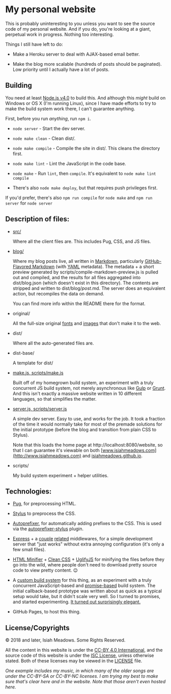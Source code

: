 # My personal website

This is probably uninteresting to you unless you want to see the source code of my personal website. And if you do, you're looking at a giant, perpetual work in progress. Nothing too interesting.

Things I still have left to do:

- Make a Heroku server to deal with AJAX-based email better.

- Make the blog more scalable (hundreds of posts should be paginated). Low priority until I actually have a lot of posts.

## Building

You need at least [Node.js v4.0][node] to build this. And although this *might* build on Windows or OS X (I'm running Linux), since I have made efforts to try to make the build system work there, I can't guarantee anything.

First, before you run *anything*, run `npm i`.

- `node server` - Start the dev server.

- `node make clean` - Clean dist/.

- `node make compile` - Compile the site in dist/. This cleans the directory first.

- `node make lint` - Lint the JavaScript in the code base.

- `node make` - Run `lint`, then `compile`. It's equivalent to `node make lint compile`

- There's also `node make deploy`, but that requires push privileges first.

If you'd prefer, there's also `npm run compile` for `node make` and `npm run server` for `node server`

## Description of files:

- [src/][src]

  Where all the client files are. This includes Pug, CSS, and JS files.

- [blog/][blog]

  Where my blog posts live, all written in [Markdown][markdown], particularly [GitHub-Flavored Markdown][gfm] (with [YAML][yaml] metadata). The metadata + a short preview generated by scripts/compile-markdown-preview.js is pulled out and compiled, and the results for all files aggregated into dist/blog.json (which doesn't exist in this directory). The contents are stripped and written to dist/blog/*post*.md. The server does an equivalent action, but recompiles the data on demand.

  You can find more info within the README there for the format.

- original/

  All the full-size original [fonts][fonts] and [images][images] that don't make it to the web.

- dist/

  Where all the auto-generated files are.

- dist-base/

  A template for dist/

- [make.js, scripts/make.js][make]

  Built off of my homegrown build system, an experiment with a truly concurrent JS build system, not merely asynchronous like [Gulp][gulp] or [Grunt][grunt]. And this isn't exactly a massive website written in 10 different languages, so that simplifies the matter.

- [server.js, scripts/server.js][server]

  A simple dev server. Easy to use, and works for the job. It took a fraction of the time it would normally take for most of the premade solutions for the initial prototype (before the blog and transition from plain CSS to Stylus).

  Note that this loads the home page at http://localhost:8080/website, so that I can guarantee it's viewable on both [www.isiahmeadows.com](http://www.isiahmeadows.com) and [isiahmeadows.github.io](http://isiahmeadows.github.io/website).

- scripts/

  My build system experiment + helper utilities.

## Technologies:

- [Pug][pug], for preprocessing HTML.

- [Stylus][stylus] to preprocess the CSS.

- [Autoprefixer][autoprefixer], for automatically adding prefixes to the CSS. This is used via the [autoprefixer-stylus][autoprefixer-stylus] plugin.

- [Express][express] + a [couple][stylus-middleware] [related][morgan] middlewares, for a simple development server that "just works" without extra annoying configuration (it's only a few small files).

- [HTML Minifier][html-minifier] + [Clean CSS][clean-css] + [UglifyJS][uglifyjs] for minifying the files before they go into the wild, where people don't need to download pretty source code to view pretty content. :wink:

- A [custom build system][build-system] for this thing, as an experiment with a truly concurrent JavaScript-based and [promise-based][es6-promise] build system. The initial callback-based prototype was written about as quick as a typical setup would take, but it didn't scale very well. So I turned to promises, and started experimenting. [It turned out surprisingly elegant.][make]

- GitHub Pages, to host this thing.

## License/Copyrights

&copy; 2018 and later, Isiah Meadows. Some Rights Reserved.

All the content in this website is under the [CC-BY 4.0 International][cc-by-4], and the source code of this website is under the [ISC License][isc], unless otherwise stated. Both of these licenses may be viewed in the [LICENSE][license] file.

*One example includes my music, in which many of the older songs are under the CC-BY-SA or CC-BY-NC licenses. I am trying my best to make sure that's clear here and in the website. Note that those aren't even hosted here.*

[node]: https://nodejs.org/en/
[src]: https://github.com/isiahmeadows/website/tree/master/src
[blog]: https://github.com/isiahmeadows/website/tree/master/blog
[fonts]: https://github.com/isiahmeadows/website/tree/master/original/fonts
[images]: https://github.com/isiahmeadows/website/tree/master/original/images
[markdown]: https://help.github.com/articles/markdown-basics/
[gfm]: https://help.github.com/articles/github-flavored-markdown/
[yaml]: http://yaml.org/
[make]: https://github.com/isiahmeadows/website/blob/master/scripts/make.js
[gulp]: http://gulpjs.com/
[grunt]: http://gruntjs.com/
[server]: https://github.com/isiahmeadows/website/blob/master/scripts/server.js
[pug]: http://pugjs.org/
[stylus]: http://stylus-lang.com/
[autoprefixer]: https://twitter.com/autoprefixer
[autoprefixer-stylus]: https://www.npmjs.com/package/autoprefixer-stylus
[express]: http://expressjs.com/
[stylus-middleware]: http://stylus-lang.com/docs/middleware.html
[morgan]: https://www.npmjs.com/package/morgan
[html-minifier]: https://kangax.github.io/html-minifier/
[clean-css]: https://www.npmjs.com/package/clean-css
[uglifyjs]: http://lisperator.net/uglifyjs/
[build-system]: https://github.com/isiahmeadows/website/tree/master/scripts
[es6-promise]: https://developer.mozilla.org/en-US/docs/Web/JavaScript/Reference/Global_Objects/Promise
[cc-by-4]: https://creativecommons.org/licenses/by/4.0/
[isc]: https://opensource.org/licenses/ISC
[license]: https://github.com/isiahmeadows/website/blob/master/LICENSE
